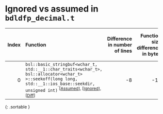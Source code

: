 # Ignored vs assumed in `bdldfp_decimal.t`

<script src="../sorttable.js"></script>

|   Index | Function                                                                                                                                                                                                                                          |   Difference in number of lines |   Function size difference in bytes |   Number of lines in assumed build | Number of bytes in assumed build   |   Number of lines in ignored build | Number of bytes in ignored build   |
|--------:|:--------------------------------------------------------------------------------------------------------------------------------------------------------------------------------------------------------------------------------------------------|--------------------------------:|------------------------------------:|-----------------------------------:|:-----------------------------------|-----------------------------------:|:-----------------------------------|
|       0 | `bsl::basic_stringbuf<wchar_t, std::__1::char_traits<wchar_t>, bsl::allocator<wchar_t> >::seekoff(long long, std::__1::ios_base::seekdir, unsigned int)` <sup>\[[Assumed](0.assume.s.txt)\], \[[Ignored](0.none.s.txt)\], \[[Diff](0.diff.html)\] |                              -8 |                                 -16 |                                576 | 4,714,240                          |                                592 | 4,714,256                          |
{: .sortable }
